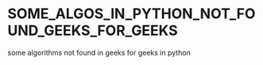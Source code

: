 # SOME_ALGOS_IN_PYTHON_NOT_FOUND_GEEKS_FOR_GEEKS
some algorithms not found in geeks for geeks in python 
